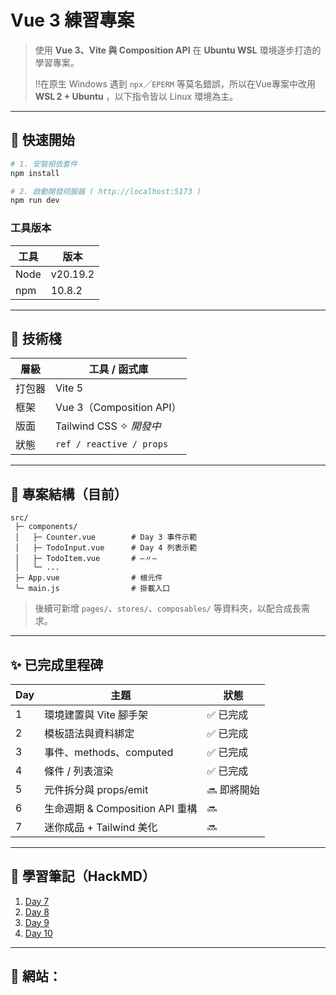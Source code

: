 # Vue 3 練習專案

> 使用 **Vue 3、Vite 與 Composition API** 在 **Ubuntu WSL** 環境逐步打造的學習專案。
>
> ‼️在原生 Windows 遇到 `npx`／`EPERM` 等莫名錯誤，所以在Vue專案中改用 **WSL 2 + Ubuntu** ，以下指令皆以 Linux 環境為主。

---

## 🚀 快速開始

```bash
# 1. 安裝相依套件
npm install

# 2. 啟動開發伺服器 ( http://localhost:5173 )
npm run dev
```

### 工具版本

| 工具   | 版本     |
| ---- | ------ |
| Node | v20.19.2|
| npm  | 10.8.2|

---

## 🔧 技術棧

| 層級  | 工具 / 函式庫                 |
| --- | ------------------------ |
| 打包器 | Vite 5                   |
| 框架  | Vue 3（Composition API）   |
| 版面  | Tailwind CSS ✧ *開發中*     |
| 狀態  | `ref / reactive / props` |

---

## 📂 專案結構（目前）

```text
src/
 ├─ components/
 │   ├─ Counter.vue        # Day 3 事件示範
 │   ├─ TodoInput.vue      # Day 4 列表示範
 │   ├─ TodoItem.vue       # —〃—
 │   └─ ...
 ├─ App.vue                # 根元件
 └─ main.js                # 掛載入口
```

> 後續可新增 `pages/`、`stores/`、`composables/` 等資料夾，以配合成長需求。

---

## ✨ 已完成里程碑

| Day | 主題                        | 狀態      |
| --- | ------------------------- | ------- |
| 1   | 環境建置與 Vite 腳手架            | ✅ 已完成   |
| 2   | 模板語法與資料綁定                 | ✅ 已完成   |
| 3   | 事件、methods、computed       | ✅ 已完成   |
| 4   | 條件 / 列表渲染                 | ✅ 已完成   |
| 5   | 元件拆分與 props/emit          | 🔜 即將開始 |
| 6   | 生命週期 & Composition API 重構 | 🔜      |
| 7   | 迷你成品 + Tailwind 美化        | 🔜      |


---

## 📝 學習筆記（HackMD）

1. [Day 7](https://hackmd.io/@Shiki9029/r1pBZ6I4ll)
2. [Day 8](https://hackmd.io/@Shiki9029/Sky1SaIVle)
3. [Day 9](https://hackmd.io/@Shiki9029/ry50yC84lg)
4. [Day 10](https://hackmd.io/@Shiki9029/BkU5ZJwVgg)


---

## 🙌 網站：
